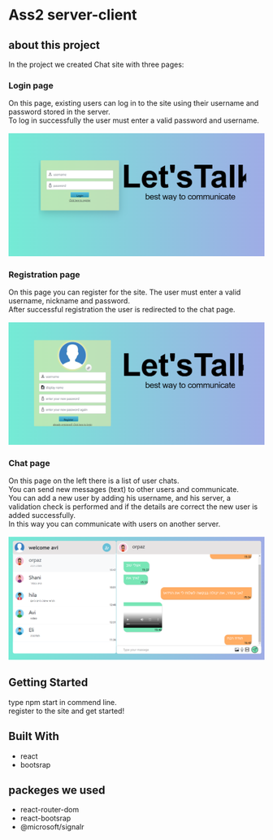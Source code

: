 # Ass2 server-client 

## about this project
In the project we created Chat site with three pages:

### Login page
On this page, existing users can log in to the site using their username and password stored in the server.<br>
To log in successfully the user must enter a valid password and username.<br>
<br>
![Image](./src/LoginPageImg.png)

### Registration page
On this page you can register for the site. The user must enter a valid username, nickname and password. <br>
After successful registration the user is redirected to the chat page.<br>
<br>
![Image](./src/registerpage.png)

### Chat page
On this page on the left there is a list of user chats. <br>
You can send new messages (text) to other users and communicate.<br>
You can add a new user by adding his username, and his server, a validation check is performed and if the details are correct the new user is added successfully.<br>
In this way you can communicate with users on another server.<br>
<br>
![Image](./src/ChatPageImg.png)

## Getting Started
type npm start in commend line. <br>
register to the site and get started!<br>

## Built With

* react
* bootsrap

## packeges we used

* react-router-dom
* react-bootsrap
* @microsoft/signalr

